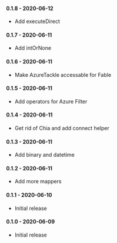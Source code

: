 #### 0.1.8 - 2020-06-12
* Add executeDirect
#### 0.1.7 - 2020-06-11
* Add intOrNone
#### 0.1.6 - 2020-06-11
* Make AzureTackle accessable for Fable
#### 0.1.5 - 2020-06-11
* Add operators for Azure Filter
#### 0.1.4 - 2020-06-11
* Get rid of Chia and add connect helper
#### 0.1.3 - 2020-06-11
* Add binary and datetime
#### 0.1.2 - 2020-06-11
* Add more mappers
#### 0.1.1 - 2020-06-10
* Initial release
#### 0.1.0 - 2020-06-09
* Initial release
